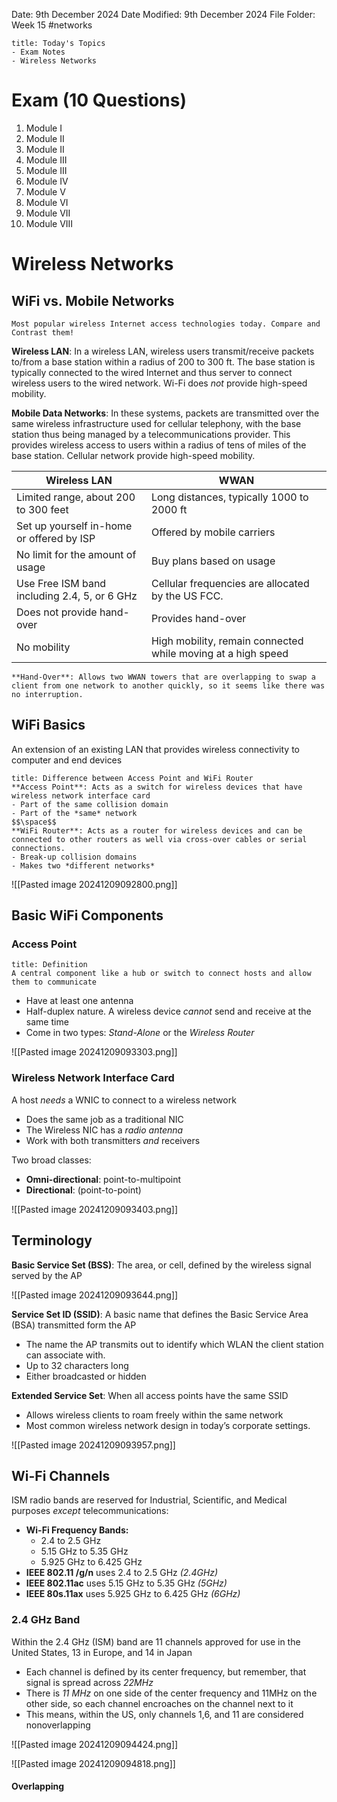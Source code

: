 Date: 9th December 2024
Date Modified: 9th December 2024
File Folder: Week 15
#networks

```ad-summary
title: Today's Topics
- Exam Notes
- Wireless Networks
```


# Exam (10 Questions)

1. Module I
2. Module II
3. Module II
4. Module III
5. Module III
6. Module IV
7. Module V
8. Module VI
9. Module VII
10. Module VIII

# Wireless Networks

## WiFi vs. Mobile Networks

```ad-summary
Most popular wireless Internet access technologies today. Compare and Contrast them!
```

**Wireless LAN**:
In a wireless LAN, wireless users transmit/receive packets to/from a base station within a radius of $200$ to $300$ ft. The base station is typically connected to the wired Internet and thus server to connect wireless users to the wired network. Wi-Fi does *not* provide high-speed mobility.

**Mobile Data Networks**:
In these systems, packets are transmitted over the same wireless infrastructure used for cellular telephony, with the base station thus being managed by a telecommunications provider. This provides wireless access to users within a radius of tens of miles of the base station. Cellular network provide high-speed mobility.


| Wireless LAN                                 | WWAN                                                         |
| -------------------------------------------- | ------------------------------------------------------------ |
| Limited range, about 200 to 300 feet         | Long distances, typically 1000 to 2000 ft                    |
| Set up yourself in-home or offered by ISP    | Offered by mobile carriers                                   |
| No limit for the amount of usage             | Buy plans based on usage                                     |
| Use Free ISM band including 2.4, 5, or 6 GHz | Cellular frequencies are allocated by the US FCC.            |
| Does not provide hand-over                   | Provides hand-over                                           |
| No mobility                                  | High mobility, remain connected while moving at a high speed |
```ad-note
**Hand-Over**: Allows two WWAN towers that are overlapping to swap a client from one network to another quickly, so it seems like there was no interruption.
```

## WiFi Basics

An extension of an existing LAN that provides wireless connectivity to computer and end devices

```ad-important
title: Difference between Access Point and WiFi Router
**Access Point**: Acts as a switch for wireless devices that have wireless network interface card
- Part of the same collision domain
- Part of the *same* network
$$\space$$
**WiFi Router**: Acts as a router for wireless devices and can be connected to other routers as well via cross-over cables or serial connections.
- Break-up collision domains
- Makes two *different networks*
```

![[Pasted image 20241209092800.png]]

## Basic WiFi Components

### Access Point

```ad-summary
title: Definition
A central component like a hub or switch to connect hosts and allow them to communicate
```

- Have at least one antenna
- Half-duplex nature. A wireless device *cannot* send and receive at the same time
- Come in two types: *Stand-Alone* or the *Wireless Router*

![[Pasted image 20241209093303.png]]

### Wireless Network Interface Card

A host *needs* a WNIC to connect to a wireless network
- Does the same job as a traditional NIC
- The Wireless NIC has a *radio antenna*
- Work with both transmitters *and* receivers

Two broad classes:
- **Omni-directional**: point-to-multipoint
- **Directional**: (point-to-point)

![[Pasted image 20241209093403.png]]

## Terminology

**Basic Service Set (BSS)**: The area, or cell, defined by the wireless signal served by the AP

![[Pasted image 20241209093644.png]]

**Service Set ID (SSID)**: A basic name that defines the Basic Service Area (BSA) transmitted form the AP
- The name the AP transmits out to identify which WLAN the client station can associate with.
- Up to 32 characters long
- Either broadcasted or hidden

**Extended Service Set**: When all access points have the same SSID
- Allows wireless clients to roam freely within the same network
- Most common wireless network design in today’s corporate settings.

![[Pasted image 20241209093957.png]]

## Wi-Fi Channels

ISM radio bands are reserved for Industrial, Scientific, and Medical purposes *except* telecommunications:
- **Wi-Fi Frequency Bands:** 
	- 2.4 to 2.5 GHz
	- 5.15 GHz to 5.35 GHz
	- 5.925 GHz to 6.425 GHz
- **IEEE 802.11 /g/n** uses 2.4 to 2.5 GHz *(2.4GHz)*
- **IEEE 802.11ac** uses 5.15 GHz to 5.35 GHz *(5GHz)*
- **IEEE 80s.11ax** uses 5.925 GHz to 6.425 GHz *(6GHz)*

### 2.4 GHz Band

Within the 2.4 GHz (ISM) band are 11 channels approved for use in the United States, 13 in Europe, and 14 in Japan
- Each channel is defined by its center frequency, but remember, that signal is spread across *22MHz*
- There is *11 MHz* on one side of the center frequency and 11MHz on the other side, so each channel encroaches on the channel next to it
- This means, within the US, only channels 1,6, and 11 are considered nonoverlapping

![[Pasted image 20241209094424.png]]

![[Pasted image 20241209094818.png]]

#### Overlapping

